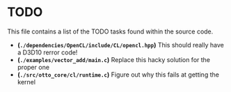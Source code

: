 # TODO
This file contains a list of the TODO tasks found within the source code.
- **(`./dependencies/OpenCL/include/CL/opencl.hpp`)** This should really have a D3D10 rerror code!
- **(`./examples/vector_add/main.c`)** Replace this hacky solution for the proper one
- **(`./src/otto_core/cl/runtime.c`)** Figure out why this fails at getting the kernel
